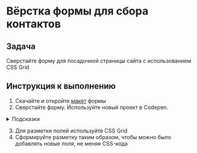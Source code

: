 # Вёрстка формы для сбора контактов

## Задача

Сверстайте форму для посадочной страницы сайта с использованием CSS Grid

## Инструкция к выполнению 

1. Скачайте и откройте [макет](https://github.com/netology-code/mq-homeworks/blob/update/css-grid/form/form.psd) формы
2. Сверстайте форму. Используйте новый проект в Codepen.

<details>
    <summary>Подсказки</summary>
    <ul>
        <li>Для разметки формы используйте тег form</li>
        <li>Для подписей к инпутам используйте тег label. Убедитесь, что они связаны, кликнут по label. Если все сделано верно, то после клика по label вы должны попасть фокусом автоматически в input.</li>
    </ul>
</details>

3. Для разметки полей используйте CSS Grid
4. Сформируйте разметку таким образом, чтобы можно было добавлять новые поля, не меняя CSS-кода
